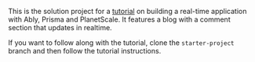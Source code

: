 This is the solution project for a [tutorial](https://ably.com/blog/liveapp-with-nextjs-prisma-planetscale) on building a real-time application with Ably, Prisma and PlanetScale. It features a blog with a comment section that updates in realtime.

If you want to follow along with the tutorial, clone the `starter-project` branch and then follow the tutorial instructions.
